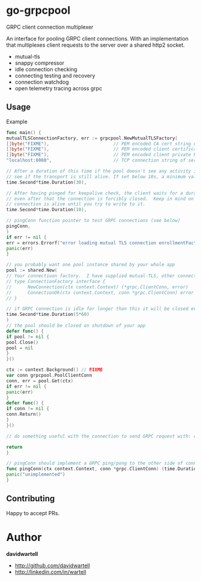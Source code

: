# go-grpcpool

GRPC client connection multiplexer

An interface for pooling GRPC client connections. With an implementation that multiplexes client requests to the server 
over a shared http2 socket.

* mutual-tls
* snappy compressor
* idle connection checking
* connecting testing and recovery
* connection watchdog
* open telemetry tracing across grpc

## Usage

Example
```go
func main() {
mutualTLSConnectionFactory, err := grpcpool.NewMutualTLSFactory(
[]byte("FIXME"),                        // PEM encoded CA cert string used to verify server cert signature during handshake
[]byte("FIXME"),                        // PEM encoded client certificate string
[]byte("FIXME"),                        // PEM encoded client private RSA key
"localhost:8080",                       // TCP connection string of server

// After a duration of this time if the pool doesn't see any activity it tests the connection with the server to 
// see if the transport is still alive. If set below 10s, a minimum value of 10s will be used instead.
time.Second*time.Duration(30),

// After having pinged for keepalive check, the client waits for a duration of this timeout and if no activity is seen 
// even after that the connection is forcibly closed.  Keep in mind on Linux & Windows you will never know if a 
// connection is alive until you try to write to it.
time.Second*time.Duration(10),

// pingConn function pointer to test GRPC connections (see below)
pingConn,
)
if err != nil {
err = errors.Errorf("error loading mutual TLS connection enrollmentFactory for site (enrollment): %v", err)
panic(err)
}

// you probably want one pool instance shared by your whole app
pool := shared.New(
// Your connectiuon factory.  I have supplied mutual-TLS, other connection types are possible by implementing: 
// type ConnectionFactory interface {
//      NewConnection(ctx context.Context) (*grpc.ClientConn, error)
//      ConnectionOk(ctx context.Context, conn *grpc.ClientConn) error
// }

// if GRPC connection is idle for longer than this it will be closed even if its good
time.Second*time.Duration(5*60)
)
// the pool should be closed on shutdown of your app
defer func() {
if pool != nil {
pool.Close()
pool = nil
}
}()

ctx := context.Background() // FIXME
var conn grpcpool.PoolClientConn
conn, err = pool.Get(ctx)
if err != nil {
panic(err)
}
defer func() {
if conn != nil {
conn.Return()
}
}()

// do something useful with the connection to send GRPC request with: conn.Connection()

return
}

// pingConn should implement a GRPC ping/pong to the other side of conn.  Returns err or latency.
func pingConn(ctx context.Context, conn *grpc.ClientConn) (time.Duration, error) {
panic("unimplemented")
}
```

## Contributing

Happy to accept PRs.

# Author

**davidwartell**

* <http://github.com/davidwartell>
* <http://linkedin.com/in/wartell>
